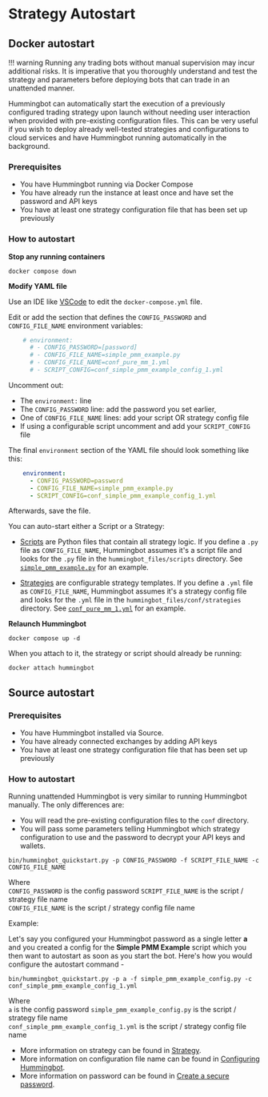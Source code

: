 # Strategy Autostart

## Docker autostart

!!! warning
    Running any trading bots without manual supervision may incur additional risks. It is imperative that you thoroughly understand and test the strategy and parameters before deploying bots that can trade in an unattended manner.

Hummingbot can automatically start the execution of a previously configured trading strategy upon launch without needing user interaction when provided with pre-existing configuration files. This can be very useful if you wish to deploy already well-tested strategies and configurations to cloud services and have Hummingbot running automatically in the background.

### Prerequisites

- You have Hummingbot running via Docker Compose
- You have already run the instance at least once and have set the password and API keys
- You have at least one strategy configuration file that has been set up previously


### How to autostart

**Stop any running containers**

```
docker compose down
```

**Modify YAML file**

Use an IDE like [VSCode](https://code.visualstudio.com/) to edit the `docker-compose.yml` file.

Edit or add the section that defines the `CONFIG_PASSWORD` and `CONFIG_FILE_NAME` environment variables:
```yaml
    # environment:
      # - CONFIG_PASSWORD=[password]
      # - CONFIG_FILE_NAME=simple_pmm_example.py
      # - CONFIG_FILE_NAME=conf_pure_mm_1.yml
      # - SCRIPT_CONFIG=conf_simple_pmm_example_config_1.yml
```

Uncomment out:
 * The `environment:` line
 * The `CONFIG_PASSWORD` line: add the password you set earlier,
 * One of `CONFIG_FILE_NAME` lines: add your script OR strategy config file
 * If using a configurable script uncomment and add your `SCRIPT_CONFIG` file
 
 The final `environment` section of the YAML file should look something like this:

```yaml
    environment:
      - CONFIG_PASSWORD=password
      - CONFIG_FILE_NAME=simple_pmm_example.py
      - SCRIPT_CONFIG=conf_simple_pmm_example_config_1.yml
```

Afterwards, save the file.

You can auto-start either a Script or a Strategy:

* [Scripts](https://docs.hummingbot.org/scripts/) are Python files that contain all strategy logic. If you define a `.py` file as `CONFIG_FILE_NAME`, Hummingbot assumes it's a script file and looks for the `.py` file in the `hummingbot_files/scripts` directory. See [`simple_pmm_example.py`](./hummingbot_files/scripts/simple_pmm_example.py) for an example.

* [Strategies](https://docs.hummingbot.org/strategies/) are configurable strategy templates. If you define a `.yml` file as `CONFIG_FILE_NAME`, Hummingbot assumes it's a strategy config file and looks for the `.yml` file in the `hummingbot_files/conf/strategies` directory. See [`conf_pure_mm_1.yml`](./hummingbot_files/conf/strategies/conf_pure_mm_1.yml) for an example.

**Relaunch Hummingbot**

```
docker compose up -d
```

When you attach to it, the strategy or script should already be running:

```
docker attach hummingbot
```


## Source autostart

### Prerequisites

- You have Hummingbot installed via Source.
- You have already connected exchanges by adding API keys
- You have at least one strategy configuration file that has been set up previously


### How to autostart

Running unattended Hummingbot is very similar to running Hummingbot manually. The only differences are:

- You will read the pre-existing configuration files to the `conf` directory.
- You will pass some parameters telling Hummingbot which strategy configuration to use and the password to decrypt your API keys and wallets.

```
bin/hummingbot_quickstart.py -p CONFIG_PASSWORD -f SCRIPT_FILE_NAME -c CONFIG_FILE_NAME
```

Where  
`CONFIG_PASSWORD` is the config password
`SCRIPT_FILE_NAME` is the script / strategy file name  
`CONFIG_FILE_NAME` is the script / strategy config file name

Example:

Let's say you configured your Hummingbot password as a single letter **a** and you created a config for the **Simple PMM Example** script which you then want to autostart as soon as you start the bot. Here's how you would configure the autostart command - 

```
bin/hummingbot_quickstart.py -p a -f simple_pmm_example_config.py -c conf_simple_pmm_example_config_1.yml
```

Where  
`a` is the config password
`simple_pmm_example_config.py` is the script / strategy file name  
`conf_simple_pmm_example_config_1.yml` is the script / strategy config file name

- More information on strategy can be found in [Strategy](/strategies/).
- More information on configuration file name can be found in [Configuring Hummingbot](/client/config-files).
- More information on password can be found in [Create a secure password](/client/password).

